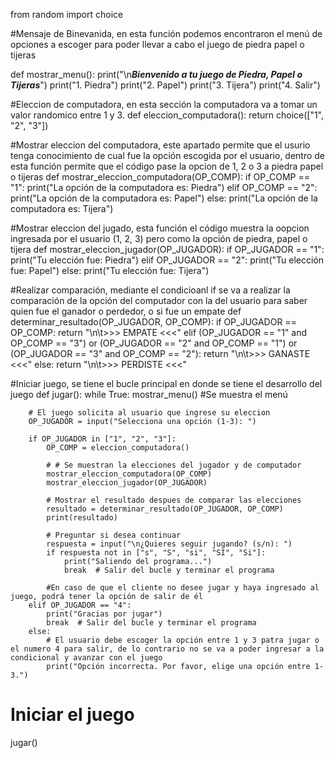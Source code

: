 from random import choice

#Mensaje de Binevanida, en esta función podemos encontraron el menú de opciones a escoger para poder llevar a cabo el juego de piedra papel o tijeras

def mostrar_menu():
    print("\n***Bienvenido a tu juego de Piedra, Papel o Tijeras***")
    print("1. Piedra")
    print("2. Papel")
    print("3. Tijera")
    print("4. Salir")

#Eleccion de computadora, en esta sección la computadora va a tomar un valor randomico entre 1 y 3.
def eleccion_computadora():
    return choice(["1", "2", "3"])

#Mostrar eleccion del computadora, este apartado permite que el usurio tenga conocimiento de cual fue la opción escogida por el usuario, dentro de esta función permite que el código pase la opcion de 1, 2 o 3 a piedra papel o tijeras
def mostrar_eleccion_computadora(OP_COMP):
    if OP_COMP == "1":
        print("La opción de la computadora es: Piedra")
    elif OP_COMP == "2":
        print("La opción de la computadora es: Papel")
    else:
        print("La opción de la computadora es: Tijera")

#Mostrar eleccion del jugado, esta función el código muestra la oopcion ingresada por el usuario (1, 2, 3) pero como la opción de piedra, papel o tijera
def mostrar_eleccion_jugador(OP_JUGADOR):
    if OP_JUGADOR == "1":
        print("Tu elección fue: Piedra")
    elif OP_JUGADOR == "2":
        print("Tu elección fue: Papel")
    else:
        print("Tu elección fue: Tijera")

#Realizar comparación, mediante el condicioanl if se va a realizar la comparación de la opción del computador con la del usuario para saber quien fue el ganador o perdedor, o si fue un empate
def determinar_resultado(OP_JUGADOR, OP_COMP):
    if OP_JUGADOR == OP_COMP:
        return "\n\t>>> EMPATE <<<"
    elif (OP_JUGADOR == "1" and OP_COMP == "3") or (OP_JUGADOR == "2" and OP_COMP == "1") or (OP_JUGADOR == "3" and OP_COMP == "2"):
        return "\n\t>>> GANASTE <<<"
    else:
        return "\n\t>>> PERDISTE <<<"

#Iniciar juego, se tiene el bucle principal en donde se tiene el desarrollo del juego
def jugar():
    while True:
        mostrar_menu() #Se muestra el menú
        
        # El juego solicita al usuario que ingrese su eleccion
        OP_JUGADOR = input("Selecciona una opción (1-3): ")

        if OP_JUGADOR in ["1", "2", "3"]:
            OP_COMP = eleccion_computadora()

            # # Se muestran la elecciones del jugador y de computador
            mostrar_eleccion_computadora(OP_COMP)
            mostrar_eleccion_jugador(OP_JUGADOR)

            # Mostrar el resultado despues de comparar las elecciones
            resultado = determinar_resultado(OP_JUGADOR, OP_COMP)
            print(resultado)

            # Preguntar si desea continuar
            respuesta = input("\n¿Quieres seguir jugando? (s/n): ")
            if respuesta not in ["s", "S", "si", "SI", "Si"]:
                print("Saliendo del programa...")
                break  # Salir del bucle y terminar el programa

            #En caso de que el cliente no desee jugar y haya ingresado al juego, podrá tener la opción de salir de él
        elif OP_JUGADOR == "4":
            print("Gracias por jugar")
            break  # Salir del bucle y terminar el programa
        else:
            # El usuario debe escoger la opción entre 1 y 3 patra jugar o el numero 4 para salir, de lo contrario no se va a poder ingresar a la condicional y avanzar con el juego
            print("Opción incorrecta. Por favor, elige una opción entre 1-3.")

# Iniciar el juego
jugar()
